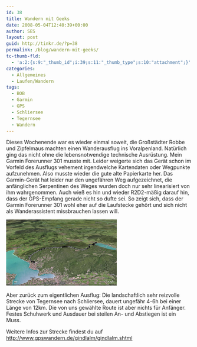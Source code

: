 ```yaml
---
id: 38
title: Wandern mit Geeks
date: 2008-05-04T12:40:39+00:00
author: SES
layout: post
guid: http://tinkr.de/?p=38
permalink: /blog/wandern-mit-geeks/
tc-thumb-fld:
  - 'a:2:{s:9:"_thumb_id";i:39;s:11:"_thumb_type";s:10:"attachment";}'
categories:
  - Allgemeines
  - Laufen/Wandern
tags:
  - BOB
  - Garmin
  - GPS
  - Schliersee
  - Tegernsee
  - Wandern
---
```

Dieses Wochenende war es wieder einmal soweit, die Großstädter Robbe und Zipfelmaus machten einen Wanderausflug ins Voralpenland. Natürlich ging das nicht ohne die lebensnotwendige technische Ausrüstung. Mein Garmin Forerunner 301 musste mit. Leider weigerte sich das Gerät schon im Vorfeld des Ausflugs vehement irgendwelche Kartendaten oder Wegpunkte aufzunehmen. Also musste wieder die gute alte Papierkarte her.
Das Garmin-Gerät hat leider nur den ungefähren Weg aufgezeichnet, die anfänglichen Serpentinen des Weges wurden doch nur sehr linearisiert von ihm wahrgenommen. Auch wieß es hin und wieder R2D2-mäßig darauf hin, dass der GPS-Empfang gerade nicht so dufte sei.
So zeigt sich, dass der Garmin Forerunner 301 wohl eher auf die Laufstecke gehört und sich nicht als Wanderassistent missbrauchen lassen will.

[<img loading="lazy" src="/assets/2008/05/wanderung_080503-300x179.png" alt="Streckenverlauf" title="wanderung_080503"    />](/assets/2008/05/wanderung_080503.png)

Aber zurück zum eigentlichen Ausflug: Die landschaftlich sehr reizvolle Strecke von Tegernsee nach Schliersee, dauert ungefähr 4-6h bei einer Länge von 12km. Die von uns gewählte Route ist aber nichts für Anfänger. Festes Schuhwerk und Ausdauer bei steilen An- und Abstiegen ist ein Muss.

Weitere Infos zur Strecke findest du auf <http://www.gpswandern.de/gindlalm/gindlalm.shtml>
